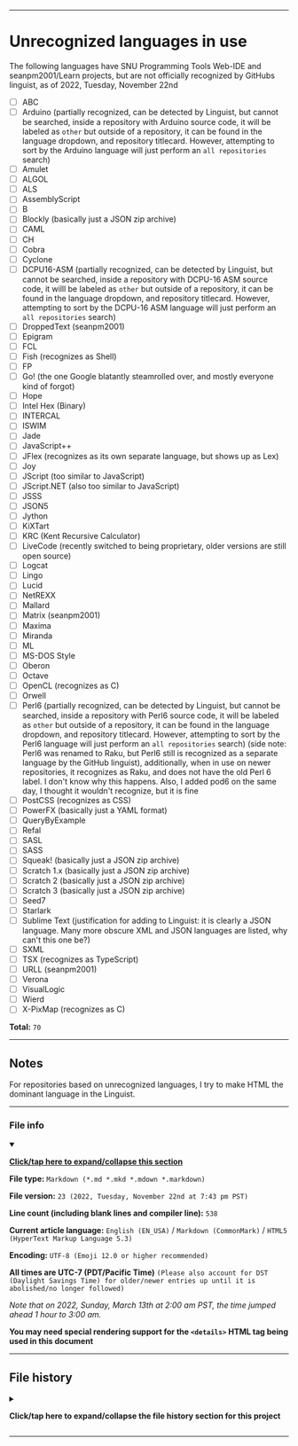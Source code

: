 
***

# Unrecognized languages in use

The following languages have SNU Programming Tools Web-IDE and seanpm2001/Learn projects, but are not officially recognized by GitHubs linguist, as of 2022, Tuesday, November 22nd

- [ ] ABC
- [ ] Arduino (partially recognized, can be detected by Linguist, but cannot be searched, inside a repository with Arduino source code, it will be labeled as `other` but outside of a repository, it can be found in the language dropdown, and repository titlecard. However, attempting to sort by the Arduino language will just perform an `all repositories` search)
- [ ] Amulet
- [ ] ALGOL
- [ ] ALS
- [ ] AssemblyScript
- [ ] B
- [ ] Blockly (basically just a JSON zip archive)
- [ ] CAML
- [ ] CH
- [ ] Cobra
- [ ] Cyclone
- [ ] DCPU16-ASM (partially recognized, can be detected by Linguist, but cannot be searched, inside a repository with DCPU-16 ASM source code, it willl be labeled as `other` but outside of a repository, it can be found in the language dropdown, and repository titlecard. However, attempting to sort by the DCPU-16 ASM language will just perform an `all repositories` search)
- [ ] DroppedText (seanpm2001)
- [ ] Epigram
- [ ] FCL
- [ ] Fish (recognizes as Shell)
- [ ] FP
- [ ] Go! (the one Google blatantly steamrolled over, and mostly everyone kind of forgot)
- [ ] Hope
- [ ] Intel Hex (Binary)
- [ ] INTERCAL
- [ ] ISWIM
- [ ] Jade
- [ ] JavaScript++
- [ ] JFlex (recognizes as its own separate language, but shows up as Lex)
- [ ] Joy
- [ ] JScript (too similar to JavaScript)
- [ ] JScript.NET (also too similar to JavaScript)
- [ ] JSSS
- [ ] JSON5
- [ ] Jython
- [ ] KiXTart
- [ ] KRC (Kent Recursive Calculator)
- [ ] LiveCode (recently switched to being proprietary, older versions are still open source)
- [ ] Logcat
- [ ] Lingo
- [ ] Lucid
- [ ] NetREXX
- [ ] Mallard
- [ ] Matrix (seanpm2001)
- [ ] Maxima
- [ ] Miranda
- [ ] ML
- [ ] MS-DOS Style
- [ ] Oberon
- [ ] Octave
- [ ] OpenCL (recognizes as C)
- [ ] Orwell
- [ ] Perl6 (partially recognized, can be detected by Linguist, but cannot be searched, inside a repository with Perl6 source code, it will be labeled as `other` but outside of a repository, it can be found in the language dropdown, and repository titlecard. However, attempting to sort by the Perl6 language will just perform an `all repositories` search) (side note: Perl6 was renamed to Raku, but Perl6 still is recognized as a separate language by the GitHub linguist), additionally, when in use on newer repositories, it recognizes as Raku, and does not have the old Perl 6 label. I don't know why this happens. Also, I added pod6 on the same day, I thought it wouldn't recognize, but it is fine
- [ ] PostCSS (recognizes as CSS)
- [ ] PowerFX (basically just a YAML format)
- [ ] QueryByExample
- [ ] Refal
- [ ] SASL
- [ ] SASS
- [ ] Squeak! (basically just a JSON zip archive)
- [ ] Scratch 1.x (basically just a JSON zip archive)
- [ ] Scratch 2 (basically just a JSON zip archive)
- [ ] Scratch 3 (basically just a JSON zip archive)
- [ ] Seed7
- [ ] Starlark
- [ ] Sublime Text (justification for adding to Linguist: it is clearly a JSON language. Many more obscure XML and JSON languages are listed, why can't this one be?)
- [ ] SXML
- [ ] TSX (recognizes as TypeScript)
- [ ] URLL (seanpm2001)
- [ ] Verona
- [ ] VisualLogic
- [ ] Wierd
- [ ] X-PixMap (recognizes as C)

**Total:** `70`

***

## Notes

For repositories based on unrecognized languages, I try to make HTML the dominant language in the Linguist.

***

### File info

<details open><summary><p lang="en"><b><u>Click/tap here to expand/collapse this section</u></b></p></summary>

**File type:** `Markdown (*.md *.mkd *.mdown *.markdown)`

**File version:** `23 (2022, Tuesday, November 22nd at 7:43 pm PST)`

**Line count (including blank lines and compiler line):** `538`

**Current article language:** `English (EN_USA)` / `Markdown (CommonMark)` / `HTML5 (HyperText Markup Language 5.3)`

**Encoding:** `UTF-8 (Emoji 12.0 or higher recommended)`

**All times are UTC-7 (PDT/Pacific Time)** `(Please also account for DST (Daylight Savings Time) for older/newer entries up until it is abolished/no longer followed)`

_Note that on 2022, Sunday, March 13th at 2:00 am PST, the time jumped ahead 1 hour to 3:00 am._

**You may need special rendering support for the `<details>` HTML tag being used in this document**

</details>

***

## File history

<details><summary><p lang="en"><b>Click/tap here to expand/collapse the file history section for this project</b></p></summary>

<details><summary><p lang="en"><b>Version 1 (2022, Tuesday, September 27th at 6:46 pm PST)</b></p></summary>

**This version was made by:** [`@seanpm2001`](https://github.com/seanpm2001/)

> Changes:

- [x] Started the file
- [x] Added the title section
- [x] Added the list section
- [x] Added the `file info` section
- - [x] Added the version number
- - [x] Added the version date
- - [x] Added the line count
- [x] Added the `file history` section
- - [x] Added an entry for version 1
- [ ] No other changes in version 1

</details>

<details><summary><p lang="en"><b>Version 2 (2022, Wednesday, September 28th at 9:26 pm PST)</b></p></summary>

**This version was made by:** [`@seanpm2001`](https://github.com/seanpm2001/)

> Changes:

- [x] Updated the list section
- - [x] Added `Orwell` to the list
- [x] Updated the `file info` section
- - [x] Updated the version number
- - [x] Updated the version date
- - [x] Updated the line count
- [x] Updatedthe `file history` section
- - [x] Added an entry for version 2
- [ ] No other changes in version 2

</details>

<details><summary><p lang="en"><b>Version 3 (2022, Thursday, September 29th at 5:42 pm PST)</b></p></summary>

**This version was made by:** [`@seanpm2001`](https://github.com/seanpm2001/)

> Changes:

- [x] Updated the list section
- - [x] Added `Epigram` ,`Jade`, `Joy`, and `Mallard` to the list
- - [x] Added a list total entry counter
- [x] Updated the `file info` section
- - [x] Updated the version number
- - [x] Updated the version date
- - [x] Updated the line count
- [x] Updated the `file history` section
- - [x] Added an entry for version 3
- [ ] No other changes in version 3

</details>

<details><summary><p lang="en"><b>Version 4 (2022, Saturday, October 1st at 8:42 pm PST)</b></p></summary>

**This version was made by:** [`@seanpm2001`](https://github.com/seanpm2001/)

> Changes:

- [x] Updated the list section
- - [x] Added `ALS` to the list
- [x] Updated the `file info` section
- - [x] Updated the version number
- - [x] Updated the version date
- - [x] Updated the line count
- [x] Updated the `file history` section
- - [x] Added an entry for version 4
- [ ] No other changes in version 4

</details>

<details><summary><p lang="en"><b>Version 5 (2022, Sunday, October 2nd at 11:38 pm PST)</b></p></summary>

**This version was made by:** [`@seanpm2001`](https://github.com/seanpm2001/)

> Changes:

- [x] Updated the list section
- - [x] Added `B`, `SASS`, and `Starlark` to the list
- [x] Updated the `file info` section
- - [x] Updated the version number
- - [x] Updated the version date
- - [x] Updated the line count
- [x] Updated the `file history` section
- - [x] Added an entry for version 5
- [ ] No other changes in version 5

</details>


<details><summary><p lang="en"><b>Version 6 (2022, Monday, October 3rd at 3:51 pm PST)</b></p></summary>

**This version was made by:** [`@seanpm2001`](https://github.com/seanpm2001/)

> Changes:

- [x] Updated the `file info` section
- - [x] Updated the version number
- - [x] Updated the version date
- - [x] Updated the line count
- [x] Updated the `file history` section
- - [x] Corrected the first line in the list for the entry for version 5, added the actual 3 languages for the day
- - [x] Added an entry for version 6
- [ ] No other changes in version 6

</details>

<details><summary><p lang="en"><b>Version 7 (2022, Wednesday, October 5th at 9:53 pm PST)</b></p></summary>

**This version was made by:** [`@seanpm2001`](https://github.com/seanpm2001/)

> Changes:

- [x] Updated the list section
- - [x] Added `AssemblyScript` and `KiXTart` to the list
- [x] Updated the `file info` section
- - [x] Updated the version number
- - [x] Updated the version date
- - [x] Updated the line count
- [x] Updated the `file history` section
- - [x] Added an entry for version 7
- [ ] No other changes in version 7

</details>

<details><summary><p lang="en"><b>Version 8 (2022, Thursday, October 6th at 5:21 pm PST)</b></p></summary>

**This version was made by:** [`@seanpm2001`](https://github.com/seanpm2001/)

> Changes:

- [x] Updated the list section
- - [x] Added `CAML` and `JScript` to the list
- [x] Updated the `file info` section
- - [x] Updated the version number
- - [x] Updated the version date
- - [x] Updated the line count
- [x] Updated the `file history` section
- - [x] Added an entry for version 8
- [ ] No other changes in version 8

</details>

<details><summary><p lang="en"><b>Version 9 (2022, Sunday, October 9th at 10:59 pm PST)</b></p></summary>

**This version was made by:** [`@seanpm2001`](https://github.com/seanpm2001/)

> Changes:

- [x] Updated the list section
- - [x] Added `Cyclone` `DroppedText` `URLL` `Matrix` `Octave` and `Verona` to the list
- [x] Updated the `file info` section
- - [x] Updated the version number
- - [x] Updated the version date
- - [x] Updated the line count
- [x] Updated the `file history` section
- - [x] Added an entry for version 9
- [ ] No other changes in version 9

</details>

<details><summary><p lang="en"><b>Version 10 (2022, Monday, October 10th at 10:49 pm PST)</b></p></summary>

**This version was made by:** [`@seanpm2001`](https://github.com/seanpm2001/)

> Changes:

- [x] Updated the list section
- - [x] Added `JScript.NET` `JSSS` `Jython` and `SXML` to the list
- [x] Updated the `file info` section
- - [x] Updated the version number
- - [x] Updated the version date
- - [x] Updated the line count
- [x] Updated the `file history` section
- - [x] Added an entry for version 10
- [ ] No other changes in version 10

</details>

<details><summary><p lang="en"><b>Version 11 (2022, Thursday, October 13th at 8:39 pm PST)</b></p></summary>

**This version was made by:** [`@seanpm2001`](https://github.com/seanpm2001/)

> Changes:

- [x] Updated the list section
- - [x] Added `Maxima` to the list
- [x] Updated the `file info` section
- - [x] Updated the version number
- - [x] Updated the version date
- - [x] Updated the line count
- [x] Updated the `file history` section
- - [x] Added an entry for version 11
- [ ] No other changes in version 11

</details>

<details><summary><p lang="en"><b>Version 12 (2022, Thursday, October 20th at 3:15 pm PST)</b></p></summary>

**This version was made by:** [`@seanpm2001`](https://github.com/seanpm2001/)

> Changes:

- [x] Updated the list section
- - [x] Added 11 new entries (`Blockly`, `PowerFX`, `Scratch 1.x`, `Scratch 2`, `Scratch 3`, `PostCSS`, `Fish`, `Sublime Text`, `LiveCode`, `INTERCAL`, `KRC`, and `Wierd`) to the list
- - [x] Added a comment to the `Go!` entry
- [x] Updated the `file info` section
- - [x] Updated the version number
- - [x] Updated the version date
- - [x] Updated the line count
- [x] Updated the `file history` section
- - [x] Added an entry for version 12
- [ ] No other changes in version 12

</details>

<details><summary><p lang="en"><b>Version 13 (2022, Friday, October 21st at 12:54 pm PST)</b></p></summary>

**This version was made by:** [`@seanpm2001`](https://github.com/seanpm2001/)

> Changes:

- [x] Updated the list section
- - [x] Added `CH` and `FP` to the list
- [x] Updated the `file info` section
- - [x] Updated the version number
- - [x] Updated the version date
- - [x] Updated the line count
- [x] Updated the `file history` section
- - [x] Added an entry for version 13
- [ ] No other changes in version 13

</details>

<details><summary><p lang="en"><b>Version 14 (2022, Friday, October 21st at 6:20 pm PST)</b></p></summary>

**This version was made by:** [`@seanpm2001`](https://github.com/seanpm2001/)

> Changes:

- [x] Updated the list section
- - [x] Added `OpenCL` and `X-PixMap` to the list
- [x] Updated the `file info` section
- - [x] Updated the version number
- - [x] Updated the version date
- - [x] Updated the line count
- [x] Updated the `file history` section
- - [x] Added an entry for version 14
- [ ] No other changes in version 14

</details>

<details><summary><p lang="en"><b>Version 15 (2022, Saturday, October 22nd at 9:53 pm PST)</b></p></summary>

**This version was made by:** [`@seanpm2001`](https://github.com/seanpm2001/)

> Changes:

- [x] Updated the list section
- - [x] Added `QueryByExample`, `JSON5` and `TSX` to the list
- [x] Updated the `file info` section
- - [x] Updated the version number
- - [x] Updated the version date
- - [x] Updated the line count
- [x] Updated the `file history` section
- - [x] Added an entry for version 15
- [ ] No other changes in version 15

</details>

<details><summary><p lang="en"><b>Version 16 (2022, Monday, October 24th at 4:20 pm PST)</b></p></summary>

**This version was made by:** [`@seanpm2001`](https://github.com/seanpm2001/)

> Changes:

- [x] Updated the list section
- - [x] Added `Amulet`, `ISWIM`, `Lucid`, `SASL`, and `VisualLogic` to the list
- [x] Updated the `file info` section
- - [x] Updated the version number
- - [x] Updated the version date
- - [x] Updated the line count
- [x] Updated the `file history` section
- - [x] Added an entry for version 16
- [ ] No other changes in version 16

</details>

<details><summary><p lang="en"><b>Version 17 (2022, Monday, October 24th at 6:01 pm PST)</b></p></summary>

**This version was made by:** [`@seanpm2001`](https://github.com/seanpm2001/)

> Changes:

- [x] Updated the list section
- - [x] Added `Arduino`, `DCPU-16-ASM`, and `Perl6` to the list
- [x] Updated the `file info` section
- - [x] Updated the version number
- - [x] Updated the version date
- - [x] Updated the line count
- [x] Updated the `file history` section
- - [x] Added an entry for version 17
- [ ] No other changes in version 17

</details>

<details><summary><p lang="en"><b>Version 18 (2022, Saturday, October 29th at 4:28 pm PST)</b></p></summary>

**This version was made by:** [`@seanpm2001`](https://github.com/seanpm2001/)

> Changes:

- [x] Updated the list section
- - [x] Added `Cobra`, `JFlex`, and `MS-DOS Style` to the list
- [x] Updated the `file info` section
- - [x] Updated the version number
- - [x] Updated the version date
- - [x] Updated the line count
- [x] Updated the `file history` section
- - [x] Added an entry for version 18
- [ ] No other changes in version 18

</details>

<details><summary><p lang="en"><b>Version 19 (2022, Sunday, October 30th at 9:00 pm PST)</b></p></summary>

**This version was made by:** [`@seanpm2001`](https://github.com/seanpm2001/)

> Changes:

- [x] Updated the list section
- - [x] Added `Squeak!` to the list
- [x] Updated the `file info` section
- - [x] Updated the version number
- - [x] Updated the version date
- - [x] Updated the line count
- [x] Updated the `file history` section
- - [x] Added an entry for version 19
- [ ] No other changes in version 19

</details>

<details><summary><p lang="en"><b>Version 20 (2022, Friday, November 4th at 3:28 pm PST)</b></p></summary>

**This version was made by:** [`@seanpm2001`](https://github.com/seanpm2001/)

> Changes:

- [x] Updated the list section
- - [x] Added `Intel Hex (Binary)`, `Miranda`, and `ML` to the list
- [x] Updated the `file info` section
- - [x] Updated the version number
- - [x] Updated the version date
- - [x] Updated the line count
- [x] Updated the `file history` section
- - [x] Added an entry for version 20
- [ ] No other changes in version 20

</details>

<details><summary><p lang="en"><b>Version 21 (2022, Sunday, November 5th at 5:34 pm PST)</b></p></summary>

**This version was made by:** [`@seanpm2001`](https://github.com/seanpm2001/)

> Changes:

- [x] Updated the list section
- - [x] Added `Refal` to the list
- [x] Updated the `file info` section
- - [x] Updated the version number
- - [x] Updated the version date
- - [x] Updated the line count
- [x] Updated the `file history` section
- - [x] Added an entry for version 21
- [ ] No other changes in version 21

</details>

<details><summary><p lang="en"><b>Version 22 (2022, Monday, November 7th at 7:02 pm PST)</b></p></summary>

**This version was made by:** [`@seanpm2001`](https://github.com/seanpm2001/)

> Changes:

- [x] Updated the list section
- - [x] Added some comments on Perl 6 and Pod 6
- [x] Updated the `file info` section
- - [x] Updated the version number
- - [x] Updated the version date
- - [x] Updated the line count
- [x] Updated the `file history` section
- - [x] Added an entry for version 22
- [ ] No other changes in version 22

</details>

<details><summary><p lang="en"><b>Version 23 (2022, Tuesday, November 22nd at 7:43 pm PST)</b></p></summary>

**This version was made by:** [`@seanpm2001`](https://github.com/seanpm2001/)

> Changes:

- [x] Updated the list section
- - [x] Added the ABC language to the list
- [x] Added the `Notes` section
- [x] Updated the `file info` section
- - [x] Updated the version number
- - [x] Updated the version date
- - [x] Updated the line count
- [x] Updated the `file history` section
- - [x] Added an entry for version 23
- [ ] No other changes in version 23

</details>

</details>

***
